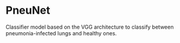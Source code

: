 # PneuNet
Classifier model based on the VGG architecture to classify between pneumonia-infected lungs and healthy ones.
